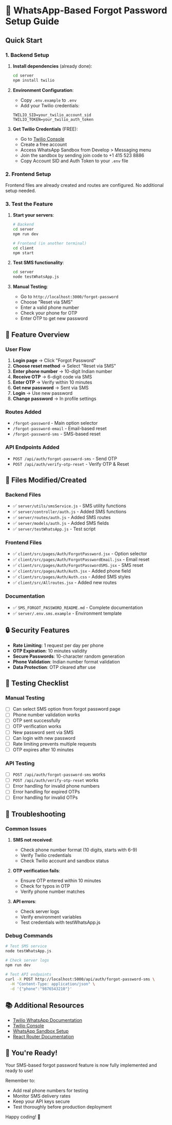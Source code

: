 # 🚀 WhatsApp-Based Forgot Password Setup Guide

## Quick Start

### 1. Backend Setup

1. **Install dependencies** (already done):
   ```bash
   cd server
   npm install twilio
   ```

2. **Environment Configuration**:
   - Copy `.env.example` to `.env`
   - Add your Twilio credentials:
   ```env
   TWILIO_SID=your_twilio_account_sid
   TWILIO_TOKEN=your_twilio_auth_token
   ```

3. **Get Twilio Credentials** (FREE):
   - Go to [Twilio Console](https://console.twilio.com)
   - Create a free account
   - Access WhatsApp Sandbox from Develop > Messaging menu
   - Join the sandbox by sending join code to +1 415 523 8886
   - Copy Account SID and Auth Token to your `.env` file

### 2. Frontend Setup

Frontend files are already created and routes are configured. No additional setup needed.

### 3. Test the Feature

1. **Start your servers**:
   ```bash
   # Backend
   cd server
   npm run dev
   
   # Frontend (in another terminal)
   cd client
   npm start
   ```

2. **Test SMS functionality**:
   ```bash
   cd server
   node testWhatsApp.js
   ```

3. **Manual Testing**:
   - Go to `http://localhost:3000/forgot-password`
   - Choose "Reset via SMS"
   - Enter a valid phone number
   - Check your phone for OTP
   - Enter OTP to get new password

## 📱 Feature Overview

### User Flow
1. **Login page** → Click "Forgot Password"
2. **Choose reset method** → Select "Reset via SMS"
3. **Enter phone number** → 10-digit Indian number
4. **Receive OTP** → 6-digit code via SMS
5. **Enter OTP** → Verify within 10 minutes
6. **Get new password** → Sent via SMS
7. **Login** → Use new password
8. **Change password** → In profile settings

### Routes Added
- `/forgot-password` - Main option selector
- `/forgot-password-email` - Email-based reset
- `/forgot-password-sms` - SMS-based reset

### API Endpoints Added
- `POST /api/auth/forgot-password-sms` - Send OTP
- `POST /api/auth/verify-otp-reset` - Verify OTP & Reset

## 🔧 Files Modified/Created

### Backend Files
- ✅ `server/utils/smsService.js` - SMS utility functions
- ✅ `server/controller/auth.js` - Added SMS functions
- ✅ `server/routes/auth.js` - Added SMS routes
- ✅ `server/models/auth.js` - Added SMS fields
- ✅ `server/testWhatsApp.js` - Test script

### Frontend Files
- ✅ `client/src/pages/Auth/ForgotPassword.jsx` - Option selector
- ✅ `client/src/pages/Auth/ForgotPasswordEmail.jsx` - Email reset
- ✅ `client/src/pages/Auth/ForgotPasswordSMS.jsx` - SMS reset
- ✅ `client/src/pages/Auth/Auth.jsx` - Added phone field
- ✅ `client/src/pages/Auth/Auth.css` - Added SMS styles
- ✅ `client/src/Allroutes.jsx` - Added new routes

### Documentation
- ✅ `SMS_FORGOT_PASSWORD_README.md` - Complete documentation
- ✅ `server/.env.sms.example` - Environment template

## 🔒 Security Features

- **Rate Limiting**: 1 request per day per phone
- **OTP Expiration**: 10 minutes validity
- **Secure Passwords**: 10-character random generation
- **Phone Validation**: Indian number format validation
- **Data Protection**: OTP cleared after use

## 🎯 Testing Checklist

### Manual Testing
- [ ] Can select SMS option from forgot password page
- [ ] Phone number validation works
- [ ] OTP sent successfully
- [ ] OTP verification works
- [ ] New password sent via SMS
- [ ] Can login with new password
- [ ] Rate limiting prevents multiple requests
- [ ] OTP expires after 10 minutes

### API Testing
- [ ] `POST /api/auth/forgot-password-sms` works
- [ ] `POST /api/auth/verify-otp-reset` works
- [ ] Error handling for invalid phone numbers
- [ ] Error handling for expired OTPs
- [ ] Error handling for invalid OTPs

## 🚨 Troubleshooting

### Common Issues

1. **SMS not received**:
   - Check phone number format (10 digits, starts with 6-9)
   - Verify Twilio credentials
   - Check Twilio account and sandbox status

2. **OTP verification fails**:
   - Ensure OTP entered within 10 minutes
   - Check for typos in OTP
   - Verify phone number matches

3. **API errors**:
   - Check server logs
   - Verify environment variables
   - Test credentials with testWhatsApp.js

### Debug Commands
```bash
# Test SMS service
node testWhatsApp.js

# Check server logs
npm run dev

# Test API endpoints
curl -X POST http://localhost:5000/api/auth/forgot-password-sms \
  -H "Content-Type: application/json" \
  -d '{"phone":"9876543210"}'
```

## 📚 Additional Resources

- [Twilio WhatsApp Documentation](https://www.twilio.com/docs/whatsapp)
- [Twilio Console](https://console.twilio.com)
- [WhatsApp Sandbox Setup](https://www.twilio.com/docs/whatsapp/sandbox)
- [React Router Documentation](https://reactrouter.com/)

## 🎉 You're Ready!

Your SMS-based forgot password feature is now fully implemented and ready to use! 

Remember to:
- Add real phone numbers for testing
- Monitor SMS delivery rates
- Keep your API keys secure
- Test thoroughly before production deployment

Happy coding! 🚀

